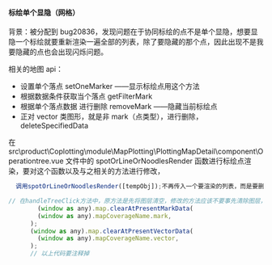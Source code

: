 #### 标绘单个显隐（网格）

背景：被分配到 bug20836，发现问题在于协同标绘的点不是单个显隐，想要显隐一个标绘就要重新渲染一遍全部的列表，除了要隐藏的那个点，因此出现不是我要隐藏的点也会出现闪烁问题。

相关的地图 api：

- 设置单个落点 setOneMarker ——显示标绘点用这个方法
- 根据数据条件获取当个落点 getFilterMark
- 根据单个落点数据 进行删除 removeMark ——隐藏当前标绘点
- 正对 vector 类图形，就是非 mark（点类型），进行删除，deleteSpecifiedData

在 src\product\Coplotting\module\MapPlotting\PlottingMapDetail\component\Operationtree.vue 文件中的 spotOrLineOrNoodlesRender 函数进行标绘点渲染，要对这个函数以及与之相关的方法进行修改，

```javascript
  调用spotOrLineOrNoodlesRender([tempObj]);不再传入一个要渲染的列表，而是要删除的点的数据

// 在handleTreeClick方法中，原方法是先将图层清空，修改的方法应该不要事先清除图层，而是删除/新增对应的点
        (window as any).map.clearAtPresentMarkData(
        (window as any).mapCoverageName.mark,
      );
      (window as any).map.clearAtPresentVectorData(
        (window as any).mapCoverageName.vector,
      );
      // 以上代码要注释掉
```
